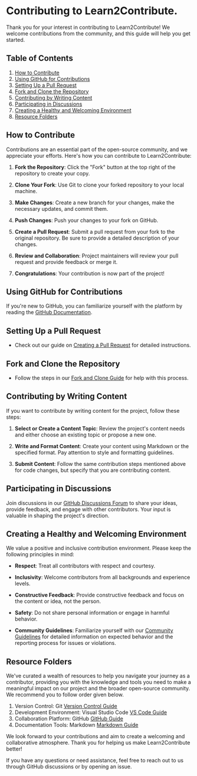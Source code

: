 # Contributing to Learn2Contribute.

Thank you for your interest in contributing to Learn2Contribute! We welcome contributions from the community, and this guide will help you get started.

## Table of Contents
1. [How to Contribute](#how-to-contribute)
2. [Using GitHub for Contributions](#using-github-for-contributions)
3. [Setting Up a Pull Request](#setting-up-a-pull-request)
4. [Fork and Clone the Repository](#fork-and-clone-the-repository)
5. [Contributing by Writing Content](#contributing-by-writing-content)
6. [Participating in Discussions](#participating-in-discussions)
7. [Creating a Healthy and Welcoming Environment](#creating-a-healthy-and-welcoming-environment)
8. [Resource Folders](#resource-folders)

## How to Contribute

Contributions are an essential part of the open-source community, and we appreciate your efforts. Here's how you can contribute to Learn2Contribute:

1. **Fork the Repository**: Click the "Fork" button at the top right of the repository to create your copy.

2. **Clone Your Fork**: Use Git to clone your forked repository to your local machine.

3. **Make Changes**: Create a new branch for your changes, make the necessary updates, and commit them.

4. **Push Changes**: Push your changes to your fork on GitHub.

5. **Create a Pull Request**: Submit a pull request from your fork to the original repository. Be sure to provide a detailed description of your changes.

6. **Review and Collaboration**: Project maintainers will review your pull request and provide feedback or merge it.

7. **Congratulations**: Your contribution is now part of the project!

## Using GitHub for Contributions

If you're new to GitHub, you can familiarize yourself with the platform by reading the [GitHub Documentation](https://docs.github.com/en/github).

## Setting Up a Pull Request

- Check out our guide on [Creating a Pull Request](./documentation/pull-request-guide.md) for detailed instructions.

## Fork and Clone the Repository

- Follow the steps in our [Fork and Clone Guide](./version-control/fork-clone-guide.md) for help with this process.

## Contributing by Writing Content

If you want to contribute by writing content for the project, follow these steps:

1. **Select or Create a Content Topic**: Review the project's content needs and either choose an existing topic or propose a new one.

2. **Write and Format Content**: Create your content using Markdown or the specified format. Pay attention to style and formatting guidelines.

3. **Submit Content**: Follow the same contribution steps mentioned above for code changes, but specify that you are contributing content.

## Participating in Discussions

Join discussions in our [GitHub Discussions Forum](./discussions) to share your ideas, provide feedback, and engage with other contributors. Your input is valuable in shaping the project's direction.

## Creating a Healthy and Welcoming Environment

We value a positive and inclusive contribution environment. Please keep the following principles in mind:

- **Respect**: Treat all contributors with respect and courtesy.

- **Inclusivity**: Welcome contributors from all backgrounds and experience levels.

- **Constructive Feedback**: Provide constructive feedback and focus on the content or idea, not the person.

- **Safety**: Do not share personal information or engage in harmful behavior.

- **Community Guidelines**: Familiarize yourself with our [Community Guidelines](code-of-conduct.md) for detailed information on expected behavior and the reporting process for issues or violations.

## Resource Folders

We've curated a wealth of resources to help you navigate your journey as a contributor, providing you with the knowledge and tools you need to make a meaningful impact on our project and the broader open-source community. We recommend you to follow order given below.

1. Version Control: Git [Version Control Guide](./version-control/git.md)
2. Development Environment: Visual Studio Code [VS Code Guide](.development/vscode.md)
3. Collaboration Platform: GitHub [GitHub Guide](./collaboration/github.md)
4. Documentation Tools: Markdown [Markdown Guide](/documentation/markdown.md)

We look forward to your contributions and aim to create a welcoming and collaborative atmosphere. Thank you for helping us make Learn2Contribute better!

If you have any questions or need assistance, feel free to reach out to us through GitHub discussions or by opening an issue.

